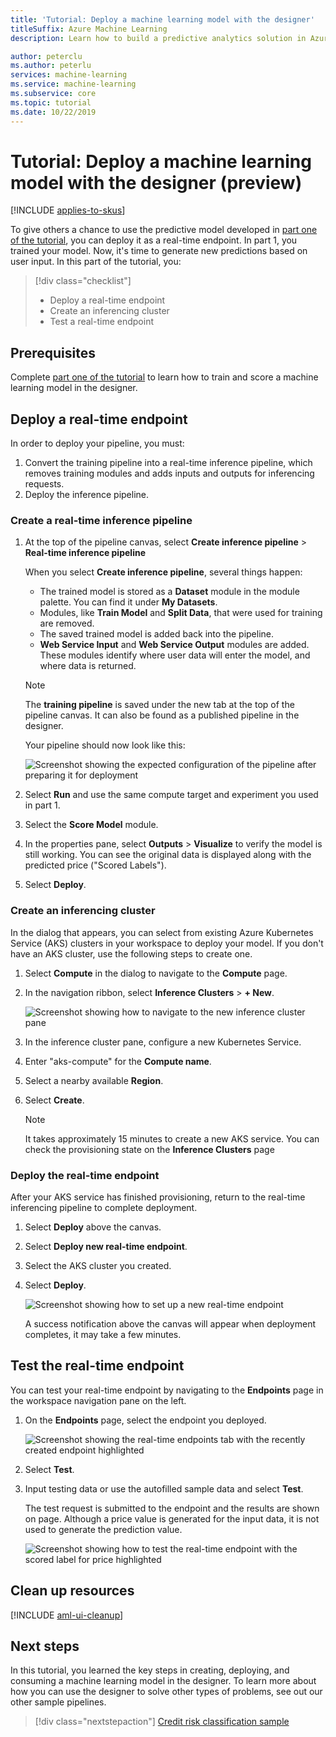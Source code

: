 ```yaml
---
title: 'Tutorial: Deploy a machine learning model with the designer'
titleSuffix: Azure Machine Learning
description: Learn how to build a predictive analytics solution in Azure Machine Learning designer (preview). Train, score, and deploy a machine learning model using drag and drop modules.

author: peterclu
ms.author: peterlu
services: machine-learning
ms.service: machine-learning
ms.subservice: core
ms.topic: tutorial
ms.date: 10/22/2019
---
```


# Tutorial: Deploy a machine learning model with the designer (preview)
[!INCLUDE [applies-to-skus](../../../includes/aml-applies-to-enterprise-sku.md)]

To give others a chance to use the predictive model developed in [part one of the tutorial](ui-tutorial-automobile-price-train-score.md), you can deploy it as a real-time endpoint. In part 1, you trained your model. Now, it's time to generate new predictions based on user input. In this part of the tutorial, you:

> [!div class="checklist"]
> * Deploy a real-time endpoint
> * Create an inferencing cluster
> * Test a real-time endpoint

## Prerequisites

Complete [part one of the tutorial](ui-tutorial-automobile-price-train-score.md) to learn how to train and score a machine learning model in the designer.

## Deploy a real-time endpoint

In order to deploy your pipeline, you must:

1. Convert the training pipeline into a real-time inference pipeline, which removes training modules and adds inputs and outputs for inferencing requests.
1. Deploy the inference pipeline.

### Create a real-time inference pipeline

1. At the top of the pipeline canvas, select **Create inference pipeline** > **Real-time inference pipeline**

    When you select **Create inference pipeline**, several things happen:
    
    * The trained model is stored as a **Dataset** module in the module palette. You can find it under **My Datasets**.
    * Modules, like **Train Model** and **Split Data**, that were used for training are removed.
    * The saved trained model is added back into the pipeline.
    * **Web Service Input** and **Web Service Output** modules are added. These modules identify where user data will enter the model, and where data is returned.

    > [!Note]
    > The **training pipeline** is saved under the new tab at the top of the pipeline canvas. It can also be found as a published pipeline in the designer.
    >

    Your pipeline should now look like this:  

   ![Screenshot showing the expected configuration of the pipeline after preparing it for deployment](./media/ui-tutorial-automobile-price-deploy/real-time-inference-pipeline.png)

1. Select **Run** and use the same compute target and experiment you used in part 1.

1. Select the **Score Model** module.

1. In the properties pane, select **Outputs** > **Visualize** to verify the model is still working. You can see the original data is displayed along with the predicted price ("Scored Labels").

1. Select **Deploy**.

### Create an inferencing cluster

In the dialog that appears, you can select from existing Azure Kubernetes Service (AKS) clusters in your workspace to deploy your model. If you don't have an AKS cluster, use the following steps to create one.

1. Select **Compute** in the dialog to navigate to the **Compute** page.

1. In the navigation ribbon, select **Inference Clusters** > **+ New**.

    ![Screenshot showing how to navigate to the new inference cluster pane](./media/ui-tutorial-automobile-price-deploy/new-inference-cluster.png)

1. In the inference cluster pane, configure a new Kubernetes Service.

1. Enter "aks-compute" for the **Compute name**.
    
1. Select a nearby available **Region**.

1. Select **Create**.

    > [!Note]
    > It takes approximately 15 minutes to create a new AKS service. You can check the provisioning state on the **Inference Clusters** page
    >

### Deploy the real-time endpoint

After your AKS service has finished provisioning, return to the real-time inferencing pipeline to complete deployment.

1. Select **Deploy** above the canvas.

1. Select **Deploy new real-time endpoint**. 

1. Select the AKS cluster you created.

1. Select **Deploy**.

    ![Screenshot showing how to set up a new real-time endpoint](./media/ui-tutorial-automobile-price-deploy/setup-endpoint.png)

    A success notification above the canvas will appear when deployment completes, it may take a few minutes.

## Test the real-time endpoint

You can test your real-time endpoint by navigating to the **Endpoints** page in the workspace navigation pane on the left.

1. On the **Endpoints** page, select the endpoint you deployed.

    ![Screenshot showing the real-time endpoints tab with the recently created endpoint highlighted](./media/ui-tutorial-automobile-price-deploy/endpoints.png)

1. Select **Test**.

1. Input testing data or use the autofilled sample data and select **Test**.

    The test request is submitted to the endpoint and the results are shown on page. Although a price value is generated for the input data, it is not used to generate the prediction value.

    ![Screenshot showing how to test the real-time endpoint with the scored label for price highlighted](./media/ui-tutorial-automobile-price-deploy/test-endpoint.png)

## Clean up resources

[!INCLUDE [aml-ui-cleanup](../../../includes/aml-ui-cleanup.md)]

## Next steps

In this tutorial, you learned the key steps in creating, deploying, and consuming a machine learning model in the designer. To learn more about how you can use the designer to solve other types of problems, see out our other sample pipelines.

> [!div class="nextstepaction"]
> [Credit risk classification sample](how-to-ui-sample-classification-predict-credit-risk-cost-sensitive.md)
